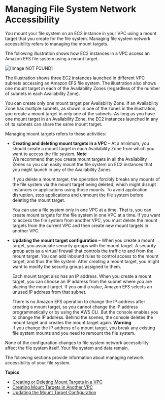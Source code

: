 # Managing File System Network Accessibility<a name="manage-fs-access"></a>

You mount your file system on an EC2 instance in your VPC using a mount target that you create for the file system\. Managing file system network accessibility refers to managing the mount targets\. 

The following illustration shows how EC2 instances in a VPC access an Amazon EFS file system using a mount target\. 

![\[Image NOT FOUND\]](http://docs.aws.amazon.com/efs/latest/ug/images/overview-flow.png)

The illustration shows three EC2 instances launched in different VPC subnets accessing an Amazon EFS file system\. The illustration also shows one mount target in each of the Availability Zones \(regardless of the number of subnets in each Availability Zone\)\.

You can create only one mount target per Availability Zone\. If an Availability Zone has multiple subnets, as shown in one of the zones in the illustration, you create a mount target in only one of the subnets\. As long as you have one mount target in an Availability Zone, the EC2 instances launched in any of its subnets can share the same mount target\.

Managing mount targets refers to these activities:
+ **Creating and deleting mount targets in a VPC** – At a minimum, you should create a mount target in each Availability Zone from which you want to access the file system\. 
**Note**  
We recommend that you create mount targets in all the Availability Zones so you can easily mount the file system on EC2 instances that you might launch in any of the Availability Zones\.

  If you delete a mount target, the operation forcibly breaks any mounts of the file system via the mount target being deleted, which might disrupt instances or applications using those mounts\. To avoid application disruption, stop applications and unmount the file system before deleting the mount target\.

  You can use a file system only in one VPC at a time\. That is, you can create mount targets for the file system in one VPC at a time\. If you want to access the file system from another VPC, you must delete the mount targets from the current VPC and then create new mount targets in another VPC\. 
+ **Updating the mount target configuration** – When you create a mount target, you associate security groups with the mount target\. A security group acts as a virtual firewall that controls the traffic to and from the mount target\. You can add inbound rules to control access to the mount target, and thus the file system\. After creating a mount target, you might want to modify the security groups assigned to them\.

  Each mount target also has an IP address\. When you create a mount target, you can choose an IP address from the subnet where you are placing the mount target\. If you omit a value, Amazon EFS selects an unused IP address from that subnet\.

  There is no Amazon EFS operation to change the IP address after creating a mount target, so you cannot change the IP address programmatically or by using the AWS CLI\. But the console enables you to change the IP address\. Behind the scenes, the console deletes the mount target and creates the mount target again\. 
**Warning**  
If you change the IP address of a mount target, you break any existing file system mounts and you need to remount the file system\.

None of the configuration changes to file system network accessibility affect the file system itself\. Your file system and data remain\. 

The following sections provide information about managing network accessibility of your file system\. 

**Topics**
+ [Creating or Deleting Mount Targets in a VPC](manage-fs-access-create-delete-mount-targets.md)
+ [Creating Mount Targets in Another VPC](manage-fs-access-change-vpc.md)
+ [Updating the Mount Target Configuration](manage-fs-access-update-mount-target-config.md)